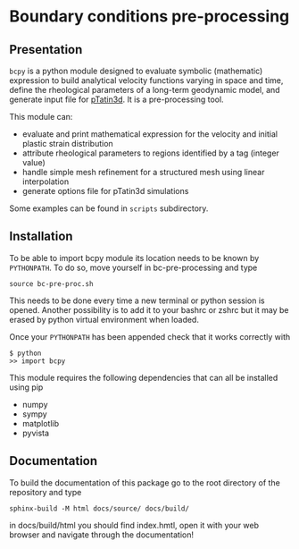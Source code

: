 # Boundary conditions pre-processing
## Presentation
`bcpy` is a python module designed to evaluate symbolic (mathematic) expression to build analytical velocity functions varying in space and time, define the rheological parameters of a long-term geodynamic model, and generate input file for [pTatin3d](https://github.com/laetitialp/ptatin-gene).
It is a pre-processing tool.

This module can:
- evaluate and print mathematical expression for the velocity and initial plastic strain distribution 
- attribute rheological parameters to regions identified by a tag (integer value)
- handle simple mesh refinement for a structured mesh using linear interpolation
- generate options file for pTatin3d simulations

Some examples can be found in `scripts`  subdirectory.

## Installation
To be able to import bcpy module its location needs to be known by `PYTHONPATH`.
To do so, move yourself in bc-pre-processing and type

`source bc-pre-proc.sh`

This needs to be done every time a new terminal or python session is opened.
Another possibility is to add it to your bashrc or zshrc but it may be erased by python virtual environment when loaded.

Once your `PYTHONPATH` has been appended check that it works correctly with

```
$ python
>> import bcpy
```

This module requires the following dependencies that can all be installed using pip
- numpy
- sympy
- matplotlib
- pyvista

## Documentation
To build the documentation of this package go to the root directory of the repository and type

```
sphinx-build -M html docs/source/ docs/build/
```

in docs/build/html you should find index.hmtl, open it with your web browser and navigate through the documentation!
